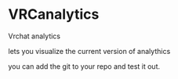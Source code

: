 # VRCanalytics
Vrchat analytics

lets you visualize the current version of analythics

you can add the git to your repo and test it out.
